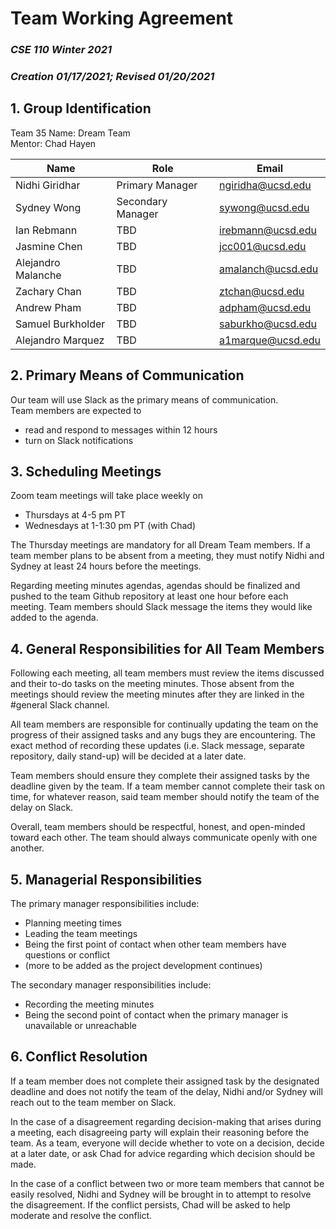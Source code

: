 # **Team Working Agreement**  
### *CSE 110 Winter 2021*
### *Creation 01/17/2021; Revised 01/20/2021*

## **1. Group Identification**
Team 35 Name: Dream Team  
Mentor: Chad Hayen

| Name | Role | Email |
| ---- | ---- | ----- |
| Nidhi Giridhar | Primary Manager | ngiridha@ucsd.edu|
| Sydney Wong | Secondary Manager | sywong@ucsd.edu |
| Ian Rebmann | TBD | irebmann@ucsd.edu |
| Jasmine Chen | TBD | jcc001@ucsd.edu |
| Alejandro Malanche | TBD | amalanch@ucsd.edu |
| Zachary Chan | TBD | ztchan@ucsd.edu |
| Andrew Pham | TBD | adpham@ucsd.edu |
| Samuel Burkholder | TBD | saburkho@ucsd.edu |
| Alejandro Marquez | TBD | a1marque@ucsd.edu |

## **2. Primary Means of Communication**
Our team will use Slack as the primary means of communication.  
Team members are expected to  
  * read and respond to messages within 12 hours
  * turn on Slack notifications

## **3. Scheduling Meetings**
Zoom team meetings will take place weekly on
  * Thursdays at 4-5 pm PT
  * Wednesdays at 1-1:30 pm PT (with Chad)

The Thursday meetings are mandatory for all Dream Team members. If a team member plans to be absent from a meeting, they must notify Nidhi and Sydney at least 24 hours before the meetings.

Regarding meeting minutes agendas, agendas should be finalized and pushed to the team Github repository at least one hour before each meeting. Team members should Slack message the items they would like added to the agenda.

## **4. General Responsibilities for All Team Members**
Following each meeting, all team members must review the items discussed and their to-do tasks on the meeting minutes. Those absent from the meetings should review the meeting minutes after they are linked in the #general Slack channel.

All team members are responsible for continually updating the team on the progress of their assigned tasks and any bugs they are encountering. The exact method of recording these updates (i.e. Slack message, separate repository, daily stand-up) will be decided at a later date.

Team members should ensure they complete their assigned tasks by the deadline given by the team. If a team member cannot complete their task on time, for whatever reason, said team member should notify the team of the delay on Slack.

Overall, team members should be respectful, honest, and open-minded toward each other. The team should always communicate openly with one another.

## **5. Managerial Responsibilities**
The primary manager responsibilities include:  
  * Planning meeting times
  * Leading the team meetings
  * Being the first point of contact when other team members have questions or conflict
  * (more to be added as the project development continues)

The secondary manager responsibilities include:
  * Recording the meeting minutes
  * Being the second point of contact when the primary manager is unavailable or unreachable

## **6. Conflict Resolution**
If a team member does not complete their assigned task by the designated deadline and does not notify the team of the delay, Nidhi and/or Sydney will reach out to the team member on Slack.

In the case of a disagreement regarding decision-making that arises during a meeting, each disagreeing party will explain their reasoning before the team. As a team, everyone will decide whether to vote on a decision, decide at a later date, or ask Chad for advice regarding which decision should be made.

In the case of a conflict between two or more team members that cannot be easily resolved, Nidhi and Sydney will be brought in to attempt to resolve the disagreement. If the conflict persists, Chad will be asked to help moderate and resolve the conflict.

